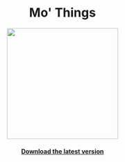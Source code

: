 <h1 align="center">Mo' Things</h1>
<p align="center">
  <a href="https://github.com/TGStudios/MoThings/releases/latest">
    <img width="256" height="256" src="https://user-images.githubusercontent.com/65458999/82126046-8fd63180-97dc-11ea-8341-2d7854431e66.png">
    <h4 align="center">Download the latest version</h4>
  </a>
</p>
